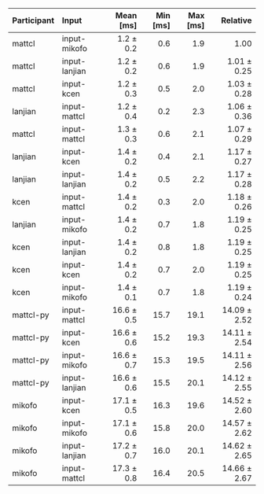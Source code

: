 | Participant | Input | Mean [ms] | Min [ms] | Max [ms] | Relative |
|:---|:---|---:|---:|---:|---:|
| mattcl | input-mikofo | 1.2 ± 0.2 | 0.6 | 1.9 | 1.00 |
| mattcl | input-lanjian | 1.2 ± 0.2 | 0.6 | 1.9 | 1.01 ± 0.25 |
| mattcl | input-kcen | 1.2 ± 0.3 | 0.5 | 2.0 | 1.03 ± 0.28 |
| lanjian | input-mattcl | 1.2 ± 0.4 | 0.2 | 2.3 | 1.06 ± 0.36 |
| mattcl | input-mattcl | 1.3 ± 0.3 | 0.6 | 2.1 | 1.07 ± 0.29 |
| lanjian | input-kcen | 1.4 ± 0.2 | 0.4 | 2.1 | 1.17 ± 0.27 |
| lanjian | input-lanjian | 1.4 ± 0.2 | 0.5 | 2.2 | 1.17 ± 0.28 |
| kcen | input-mattcl | 1.4 ± 0.2 | 0.3 | 2.0 | 1.18 ± 0.26 |
| lanjian | input-mikofo | 1.4 ± 0.2 | 0.7 | 1.8 | 1.19 ± 0.25 |
| kcen | input-lanjian | 1.4 ± 0.2 | 0.8 | 1.8 | 1.19 ± 0.25 |
| kcen | input-kcen | 1.4 ± 0.2 | 0.7 | 2.0 | 1.19 ± 0.25 |
| kcen | input-mikofo | 1.4 ± 0.1 | 0.7 | 1.8 | 1.19 ± 0.24 |
| mattcl-py | input-mattcl | 16.6 ± 0.5 | 15.7 | 19.1 | 14.09 ± 2.52 |
| mattcl-py | input-kcen | 16.6 ± 0.6 | 15.2 | 19.3 | 14.11 ± 2.54 |
| mattcl-py | input-mikofo | 16.6 ± 0.7 | 15.3 | 19.5 | 14.11 ± 2.56 |
| mattcl-py | input-lanjian | 16.6 ± 0.6 | 15.5 | 20.1 | 14.12 ± 2.55 |
| mikofo | input-kcen | 17.1 ± 0.5 | 16.3 | 19.6 | 14.52 ± 2.60 |
| mikofo | input-mikofo | 17.1 ± 0.6 | 15.8 | 20.0 | 14.57 ± 2.62 |
| mikofo | input-lanjian | 17.2 ± 0.7 | 16.0 | 20.1 | 14.62 ± 2.65 |
| mikofo | input-mattcl | 17.3 ± 0.8 | 16.4 | 20.5 | 14.66 ± 2.67 |
